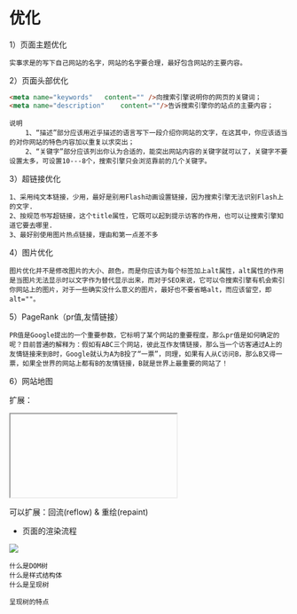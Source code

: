 # 优化
1）页面主题优化

```
实事求是的写下自己网站的名字，网站的名字要合理，最好包含网站的主要内容。
```

2）页面头部优化

```html
<meta name="keywords"   content="" />向搜索引擎说明你的网页的关键词；
<meta name="description"    content=""/>告诉搜索引擎你的站点的主要内容；
```

```
说明
	1、“描述”部分应该用近乎描述的语言写下一段介绍你网站的文字，在这其中，你应该适当的对你网站的特色内容加以重复以求突出；
	2、“关键字”部分应该列出你认为合适的，能突出网站内容的关键字就可以了，关键字不要设置太多，可设置10---8个，搜索引擎只会浏览靠前的几个关键字。
```

3）超链接优化

```
1、采用纯文本链接，少用，最好是别用Flash动画设置链接，因为搜索引擎无法识别Flash上的文字.
2、按规范书写超链接，这个title属性，它既可以起到提示访客的作用，也可以让搜索引擎知道它要去哪里.
3、最好别使用图片热点链接，理由和第一点差不多
```

4）图片优化

```
图片优化并不是修改图片的大小、颜色，而是你应该为每个标签加上alt属性，alt属性的作用是当图片无法显示时以文字作为替代显示出来，而对于SEO来说，它可以令搜索引擎有机会索引你网站上的图片，对于一些确实没什么意义的图片，最好也不要省略alt，而应该留空，即 alt=""。
```

5）PageRank（pr值,友情链接）

```
PR值是Google提出的一个重要参数，它标明了某个网站的重要程度，那么pr值是如何确定的呢？目前普通的解释为：假如有ABC三个网站，彼此互作友情链接，那么当一个访客通过A上的友情链接来到B时，Google就认为A为B投了“一票”，同理，如果有人从C访问B，那么B又得一票，如果全世界的网站上都有B的友情链接，B就是世界上最重要的网站了！
```



6）网站地图



扩展：

*<iframe src="" width="" height=""></iframe>*

可以扩展：回流(reflow)  & 重绘(repaint)

+ 页面的渲染流程

![](./img/1.png)

```
什么是DOM树
什么是样式结构体
什么是呈现树

呈现树的特点  
```

